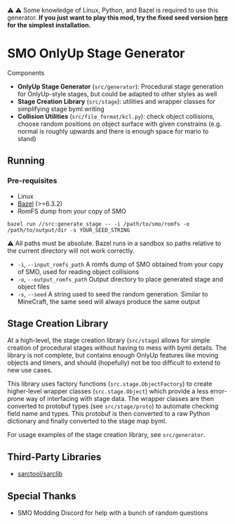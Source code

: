 :warning: :warning: Some knowledge of Linux, Python, and Bazel is required to use this generator. **If you just want to play this mod, try the fixed seed version [here](https://gamebanana.com/mods/474306) for the simplest installation.**

# SMO OnlyUp Stage Generator
Components
* **OnlyUp Stage Generator** (`src/generator`): Procedural stage generation for OnlyUp-style stages, but could be adapted to other styles as well
* **Stage Creation Library** (`src/stage`): utilities and wrapper classes for simplifying stage byml writing
* **Collision Utilities** (`src/file_format/kcl.py`): check object collisions, choose random positions on object surface with given constrains (e.g. normal is roughly upwards and there is enough space for mario to stand)


## Running
### Pre-requisites
* Linux
* [Bazel](https://bazel.build/) (>=6.3.2)
* RomFS dump from your copy of SMO
  

```
bazel run //src:generate_stage -- -i /path/to/smo/romfs -o /path/to/output/dir -s YOUR_SEED_STRING
```
:warning: All paths must be absolute. Bazel runs in a sandbox so paths relative to the current directory will not work correctly.

* `-i`, `--input_romfs_path` A romfs dump of SMO obtained from your copy of SMO, used for reading object collisions
* `-o`, `--output_romfs_path` Output directory to place generated stage and object files
* `-s`, `--seed` A string used to seed the random generation. Similar to MineCraft, the same seed will always produce the same output

## Stage Creation Library
At a high-level, the stage creation library (`src/stage`) allows for simple creation of procedural stages without having to mess with byml details. The library is not complete, but contains enough OnlyUp features like moving objects and timers, and should (hopefully) not be too difficult to extend to new use cases.

This library uses factory functions (`src.stage.ObjectFactory`) to create higher-level wrapper classes (`src.stage.Object`) which provide a less error-prone way of interfacing with stage data. The wrapper classes are then converted to protobuf types (see `src/stage/proto`) to automate checking field name and types. This protobuf is then converted to a raw Python dictionary and finally converted to the stage map byml.

For usage examples of the stage creation library, see `src/generator`.

## Third-Party Libraries
* [sarctool/sarclib](https://github.com/aboood40091/SARC-Tool)

## Special Thanks
* SMO Modding Discord for help with a bunch of random questions
